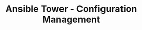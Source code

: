 ---
permalink: /product-documents/ansible-tower/nist-800-53/cm/
layout: control_family
title: Ansible Tower - Configuration Management
category: Product Documents
lead: |
  Control responses for NIST 800-53 rev4.
subnav:
  data: components.ansible-tower.satisfies
  href: ['#%', control_key]
  text: control_key
product_info:
  name: Ansible Tower
  opencontrol_component: ansible-tower
  control_family_shorthand: CM
---